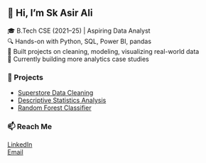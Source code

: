 ## 👋 Hi, I’m Sk Asir Ali  
🎓 B.Tech CSE (2021–25) | Aspiring Data Analyst  
🔍 Hands-on with Python, SQL, Power BI, pandas  
🧪 Built projects on cleaning, modeling, visualizing real-world data  
🌱 Currently building more analytics case studies

### 📌 Projects
- [Superstore Data Cleaning](https://github.com/skasirali/data-preparation-superstore)
- [Descriptive Statistics Analysis](https://github.com/skasirali/descriptive-statistics-eda)
- [Random Forest Classifier](https://github.com/skasirali/random-forest-classification)

### 📫 Reach Me
[LinkedIn](https://www.linkedin.com/in/sk-asir-ali)  
[Email](mailto:skasir.ali@icloud.com)
